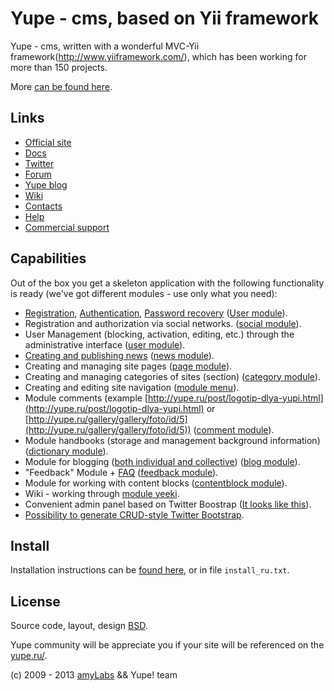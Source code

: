 Yupe - cms, based on Yii framework
=================

Yupe - cms, written with a wonderful MVC-Yii framework(http://www.yiiframework.com/),
which has been working for more than 150 projects.

More [can be found here](http://yupe.ru/pages/about).

Links
------

* [Official site](http://yupe.ru/)
* [Docs](http://yupe.ru/docs/index.html)
* [Twitter](https://twitter.com/#!/YupeCms)
* [Forum](http://yupe.ru/talk/)
* [Yupe blog](http://yupe.ru/index.php/blog/yupe-mini-cms-yii)
* [Wiki](https://github.com/yupe/yupe/wiki)
* [Contacts](http://yupe.ru/feedback/contact)
* [Help](http://yupe.ru/site/page/view/help)
* [Commercial support](http://amylabs.ru/contact)

Capabilities
-----------

Out of the box you get a skeleton application with the following functionality is ready 
(we've got different modules - use only what you need):

* [Registration](http://yupe.ru/registration), [Authentication](http://yupe.ru/login), [Password recovery](http://yupe.ru/recovery) ([User module](https://github.com/yupe/yupe/tree/master/protected/modules/user)).
* Registration and authorization via social networks. ([social module](https://github.com/yupe/yupe/tree/master/protected/modules/social)).
* User Management (blocking, activation, editing, etc.) through the administrative interface ([user module](https://github.com/yupe/yupe/tree/master/protected/modules/user)).
* [Creating and publishing news](http://yupe.ru/story/ocherednoy-sayt-na-yupi) ([news module](https://github.com/yupe/yupe/tree/master/protected/modules/news)).
* Creating and managing site pages ([page module](https://github.com/yupe/yupe/tree/master/protected/modules/page)).
* Creating and managing categories of sites (section) ([category module](https://github.com/yupe/yupe/tree/master/protected/modules/category)).
* Creating and editing site navigation ([module menu](https://github.com/yupe/yupe/tree/master/protected/modules/menu)).
* Module comments (example [http://yupe.ru/post/logotip-dlya-yupi.html](http://yupe.ru/post/logotip-dlya-yupi.html) or [http://yupe.ru/gallery/gallery/foto/id/5](http://yupe.ru/gallery/gallery/foto/id/5)) ([comment module](https://github.com/yupe/yupe/tree/master/protected/modules/comment)).
* Module handbooks (storage and management background information) ([dictionary module](https://github.com/yupe/yupe/tree/master/protected/modules/dictionary)).
* Module for blogging ([both individual and collective](http://yupe.ru/blog/yupe-mini-cms-yii)) ([blog module](https://github.com/yupe/yupe/tree/master/protected/modules/blog)).
* "Feedback" Module + [FAQ](http://yupe.ru/faq) ([feedback module](https://github.com/yupe/yupe/tree/master/protected/modules/feedback)).
* Module for working with content blocks ([contentblock module](https://github.com/yupe/yupe/tree/master/protected/modules/contentblock)).
* Wiki - working through [module yeeki](http://rmcreative.ru/blog/post/yeeki).
* Convenient admin panel based on Twitter Boostrap  ([It looks like this](http://yupe.ru/gallery/gallery/show/1)).
* [Possibility to generate CRUD-style Twitter Bootstrap](https://github.com/yupe/yupe/tree/master/protected/modules/yupe/extensions/yupe).

Install
---------

Installation instructions can be [found here](https://github.com/yupe/yupe/wiki/Установка), or in file `install_ru.txt`.

License
--------

Source code, layout, design [BSD](http://ru.wikipedia.org/wiki/%D0%9B%D0%B8%D1%86%D0%B5%D0%BD%D0%B7%D0%B8%D1%8F_BSD).

Yupe community will be appreciate you if your site will be referenced on the [yupe.ru/](http://yupe.ru/).



(c) 2009 - 2013 [amyLabs](http://amylabs.ru) && Yupe! team